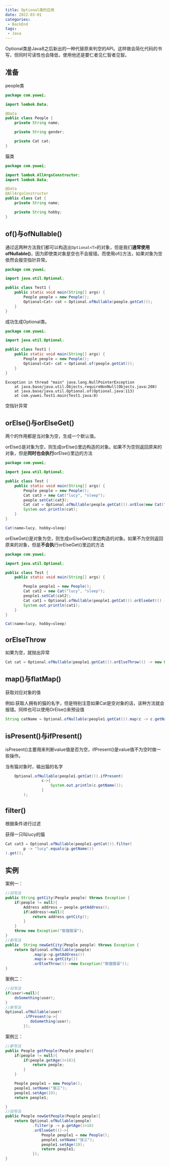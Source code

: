 ```yaml
---
title: Optional类的应用
date: 2022-03-01
categories:
 - BackEnd
tags:
 - Java
---
```


Optional类是Java8之后新出的一种代替原来判空的API。这样做会简化代码的书写，但同时可读性也会降低，使用他还是要仁者见仁智者见智。

## 准备

people类

```java
package com.yuwei;

import lombok.Data;

@Data
public class People {
    private String name;

    private String gender;

    private Cat cat;
}
```

猫类

```java
package com.yuwei;

import lombok.AllArgsConstructor;
import lombok.Data;

@Data
@AllArgsConstructor
public class Cat {
    private String name;

    private String hobby;
}
```

## of()与ofNullable()

通过这两种方法我们都可以构造出`Optional<T>`的对象，但是我们**通常使用ofNullable()**，因为即使类对象是空也不会报错。而使用of()方法，如果对象为空依然会报空指针异常。

```java
package com.yuwei;

import java.util.Optional;

public class Test1 {
    public static void main(String[] args) {
        People people = new People();
        Optional<Cat> cat = Optional.ofNullable(people.getCat());
    }
}

```

成功生成Optional类。

```java
package com.yuwei;

import java.util.Optional;

public class Test1 {
    public static void main(String[] args) {
        People people = new People();
        Optional<Cat> cat = Optional.of(people.getCat());
    }
}

```

```
Exception in thread "main" java.lang.NullPointerException
	at java.base/java.util.Objects.requireNonNull(Objects.java:208)
	at java.base/java.util.Optional.of(Optional.java:113)
	at com.yuwei.Test1.main(Test1.java:8)

```

空指针异常

## orElse()与orElseGet()

两个的作用都是当对象为空，生成一个默认值。

orElse()是对象为空，则生成orElse()里边构造的对象。如果不为空则返回原来的对象，但是**同时也会执行**orElse()里边的方法

```java
package com.yuwei;

import java.util.Optional;

public class Test {
    public static void main(String[] args) {
        People people = new People();
        Cat cat3 = new Cat("lucy", "sleep");
        people.setCat(cat3);
        Cat cat = Optional.ofNullable(people.getCat()).orElse(new Cat("tom", "catch rat"));
        System.out.println(cat);
    }
}

```

```java
Cat(name=lucy, hobby=sleep)
```

orElseGet()是对象为空，则生成orElseGet()里边构造的对象。如果不为空则返回原来的对象，但是**不会执**行orElseGet()里边的方法

```java
package com.yuwei;

import java.util.Optional;

public class Test {
    public static void main(String[] args) {

        People people1 = new People();
        Cat cat2 = new Cat("lucy", "sleep");
        people1.setCat(cat2);
        Cat cat1 = Optional.ofNullable(people1.getCat()).orElseGet(() -> new Cat("tom", "catch rat"));
        System.out.println(cat1);
    }
}
```

```java
Cat(name=lucy, hobby=sleep)
```

## orElseThrow

如果为空，就抛出异常

```java
Cat cat = Optional.ofNullable(people1.getCat()).orElseThrow(() -> new Exception("猫不存在"));
```

## map()与flatMap()

获取对应对象的值

例如:获取人拥有的猫的名字，但是特别注意如果Cat是空对象的话，该种方法就会报错。同样也可以使用OrElse()来预设值

```java
String catName = Optional.ofNullable(people1.getCat()).map(c -> c.getName()).get();
```

## isPresent()与ifPresent()

isPresent()主要用来判断value值是否为空，ifPresent()是value值不为空时做一些操作。

当有猫对象时，输出猫的名字

```java
    Optional.ofNullable(people1.getCat()).ifPresent(
                c->{
                    System.out.println(c.getName());
                }
        );
```

## filter()

根据条件进行过滤

获得一只叫lucy的猫

```java
Cat cat3 = Optional.ofNullable(people1.getCat()).filter(
        p -> "lucy".equals(p.getName())
).get();
```

## 实例

案例一：

```java
//旧写法
public String getCity(People people) throws Exception {
    if(people != null){
        Address address = people.getAddress();
        if(address!=null){
            return address.getCity();
        }
    }
    throw new Exception("取值错误");
}
//新写法
public  String newGetCity(People people) throws Exception {
    return Optional.ofNullable(people)
            .map(p->p.getAddress())
            .map(a->a.getCity())
            .orElseThrow(()->new Exception("取值错误"));
}
```

案例二：

```java
//旧写法
if(user!=null){
	doSomething(user);
}
//新写法
Optional.ofNullable(user)
		.ifPresent(u->{
		   doSomething(user);
		});
```

案例三：

```java
//新写法
public People getPeople(People people){
    if(people != null){
        if(people.getAge()>18){
            return people;
        }
    }

    People people1 = new People();
    people1.setName("张三");
    people1.setAge(19);
    return people1;

}
//旧写法
public People newGetPeople(People people){
    return Optional.ofNullable(people)
            .filter(p -> p.getAge()>18)
            .orElseGet(()->{
                People people1 = new People();
                people1.setName("张三");
                people1.setAge(19);
                return people1;
            });
}
```